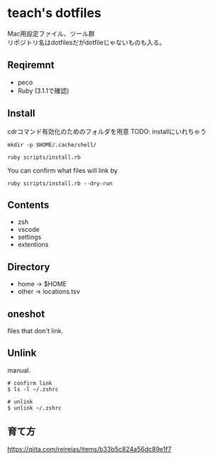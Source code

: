 # teach's dotfiles
Mac用設定ファイル、ツール群  
リポジトリ名はdotfilesだがdotfileじゃないものも入る。

## Reqiremnt

- peco
- Ruby (3.1.1で確認)

## Install

cdrコマンド有効化のためのフォルダを用意 TODO: installにいれちゃう

```
mkdir -p $HOME/.cache/shell/
```

```
ruby scripts/install.rb
```

You can confirm what files will link by

```
ruby scripts/install.rb --dry-run
```

## Contents

- zsh
- vscode
 - settings
 - extentions

## Directory
- home -> $HOME
- other -> locations.tsv

## oneshot
files that don't link.

## Unlink

manual.

```
# confirm link
$ ls -l ~/.zshrc

# unlink
$ unlink ~/.zshrc
```

## 育て方
https://qiita.com/reireias/items/b33b5c824a56dc89e1f7
